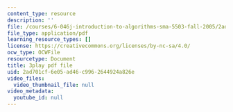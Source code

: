 ```yaml
---
content_type: resource
description: ''
file: /courses/6-046j-introduction-to-algorithms-sma-5503-fall-2005/2ad701cf6e05ad46c9962644924a826e_-EQTVuAhSFY.pdf
file_type: application/pdf
learning_resource_types: []
license: https://creativecommons.org/licenses/by-nc-sa/4.0/
ocw_type: OCWFile
resourcetype: Document
title: 3play pdf file
uid: 2ad701cf-6e05-ad46-c996-2644924a826e
video_files:
  video_thumbnail_file: null
video_metadata:
  youtube_id: null
---
```

